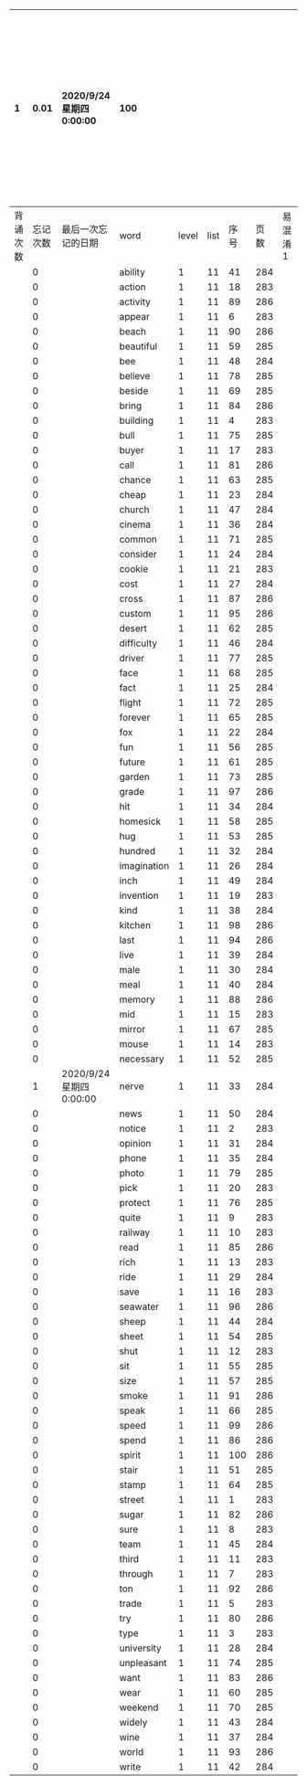 |1|0.01|2020/9/24 星期四 0:00:00|100|||||||本行表示本列表背诵次数，最后一次遗忘率和最后一次背诵时间|
|:--|:--|:--|:--|:--|:--|:--|:--|:--|:--|:--|
|背诵次数|忘记次数|最后一次忘记的日期|word|level|list|序号|页数|易混淆1|助记备注||
||0||ability|1|11|41|284||||
||0||action|1|11|18|283||||
||0||activity|1|11|89|286||||
||0||appear|1|11|6|283||||
||0||beach|1|11|90|286||||
||0||beautiful|1|11|59|285||||
||0||bee|1|11|48|284||||
||0||believe|1|11|78|285||||
||0||beside|1|11|69|285||||
||0||bring|1|11|84|286||||
||0||building|1|11|4|283||||
||0||bull|1|11|75|285||||
||0||buyer|1|11|17|283||||
||0||call|1|11|81|286||||
||0||chance|1|11|63|285||||
||0||cheap|1|11|23|284||||
||0||church|1|11|47|284||||
||0||cinema|1|11|36|284||||
||0||common|1|11|71|285||||
||0||consider|1|11|24|284||||
||0||cookie|1|11|21|283||||
||0||cost|1|11|27|284||||
||0||cross|1|11|87|286||||
||0||custom|1|11|95|286||||
||0||desert|1|11|62|285||||
||0||difficulty|1|11|46|284||||
||0||driver|1|11|77|285||||
||0||face|1|11|68|285||||
||0||fact|1|11|25|284||||
||0||flight|1|11|72|285||||
||0||forever|1|11|65|285||||
||0||fox|1|11|22|284||||
||0||fun|1|11|56|285||||
||0||future|1|11|61|285||||
||0||garden|1|11|73|285||||
||0||grade|1|11|97|286||||
||0||hit|1|11|34|284||||
||0||homesick|1|11|58|285||||
||0||hug|1|11|53|285||||
||0||hundred|1|11|32|284||||
||0||imagination|1|11|26|284||||
||0||inch|1|11|49|284||||
||0||invention|1|11|19|283||||
||0||kind|1|11|38|284||||
||0||kitchen|1|11|98|286||||
||0||last|1|11|94|286||||
||0||live|1|11|39|284||||
||0||male|1|11|30|284||||
||0||meal|1|11|40|284||||
||0||memory|1|11|88|286||||
||0||mid|1|11|15|283||||
||0||mirror|1|11|67|285||||
||0||mouse|1|11|14|283||||
||0||necessary|1|11|52|285||||
||1|2020/9/24 星期四 0:00:00|nerve|1|11|33|284||||
||0||news|1|11|50|284||||
||0||notice|1|11|2|283||||
||0||opinion|1|11|31|284||||
||0||phone|1|11|35|284||||
||0||photo|1|11|79|285||||
||0||pick|1|11|20|283||||
||0||protect|1|11|76|285||||
||0||quite|1|11|9|283||||
||0||railway|1|11|10|283||||
||0||read|1|11|85|286||||
||0||rich|1|11|13|283||||
||0||ride|1|11|29|284||||
||0||save|1|11|16|283||||
||0||seawater|1|11|96|286||||
||0||sheep|1|11|44|284||||
||0||sheet|1|11|54|285||||
||0||shut|1|11|12|283||||
||0||sit|1|11|55|285||||
||0||size|1|11|57|285||||
||0||smoke|1|11|91|286||||
||0||speak|1|11|66|285||||
||0||speed|1|11|99|286||||
||0||spend|1|11|86|286||||
||0||spirit|1|11|100|286||||
||0||stair|1|11|51|285||||
||0||stamp|1|11|64|285||||
||0||street|1|11|1|283||||
||0||sugar|1|11|82|286||||
||0||sure|1|11|8|283||||
||0||team|1|11|45|284||||
||0||third|1|11|11|283||||
||0||through|1|11|7|283||||
||0||ton|1|11|92|286||||
||0||trade|1|11|5|283||||
||0||try|1|11|80|286||||
||0||type|1|11|3|283||||
||0||university|1|11|28|284||||
||0||unpleasant|1|11|74|285||||
||0||want|1|11|83|286||||
||0||wear|1|11|60|285||||
||0||weekend|1|11|70|285||||
||0||widely|1|11|43|284||||
||0||wine|1|11|37|284||||
||0||world|1|11|93|286||||
||0||write|1|11|42|284||||
